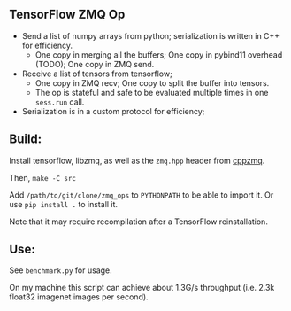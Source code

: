 
## TensorFlow ZMQ Op

+ Send a list of numpy arrays from python; serialization is written in C++ for efficiency.
  + One copy in merging all the buffers; One copy in pybind11 overhead (TODO); One copy in ZMQ send.
+ Receive a list of tensors from tensorflow;
  + One copy in ZMQ recv; One copy to split the buffer into tensors.
  + The op is stateful and safe to be evaluated multiple times in one `sess.run` call.
+ Serialization is in a custom protocol for efficiency;

## Build:

Install tensorflow, libzmq, as well as the `zmq.hpp` header from [cppzmq](https://github.com/zeromq/cppzmq).

Then, `make -C src`

Add `/path/to/git/clone/zmq_ops` to `PYTHONPATH` to be able to import it.
Or use `pip install .` to install it.

Note that it may require recompilation after a TensorFlow reinstallation.

## Use:

See `benchmark.py` for usage.

On my machine this script can achieve about 1.3G/s throughput (i.e. 2.3k float32 imagenet images per second).
